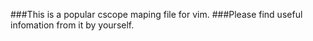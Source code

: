 ###This is a popular cscope maping file for vim.
###Please find useful infomation from it by yourself.
